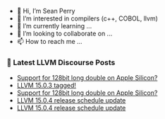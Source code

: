 - 👋 Hi, I’m Sean Perry
- 👀 I’m interested in compilers (c++, COBOL, llvm)
- 🌱 I’m currently learning ...
- 💞️ I’m looking to collaborate on ...
- 📫 How to reach me ...

<!---
s66perry/s66perry is a ✨ special ✨ repository because its `README.md` (this file) appears on your GitHub profile.
You can click the Preview link to take a look at your changes.
--->
### 📕 Latest LLVM Discourse Posts

<!-- DISCOURSE-LLVM:START -->
- [Support for 128bit long double on Apple Silicon?](https://discourse.llvm.org/t/support-for-128bit-long-double-on-apple-silicon/66108#post_2)
- [LLVM 15.0.3 tagged!](https://discourse.llvm.org/t/llvm-15-0-3-tagged/66031#post_12)
- [Support for 128bit long double on Apple Silicon?](https://discourse.llvm.org/t/support-for-128bit-long-double-on-apple-silicon/66108#post_1)
- [LLVM 15.0.4 release schedule update](https://discourse.llvm.org/t/llvm-15-0-4-release-schedule-update/66099#post_4)
- [LLVM 15.0.4 release schedule update](https://discourse.llvm.org/t/llvm-15-0-4-release-schedule-update/66099#post_3)
<!-- DISCOURSE-LLVM:END -->
